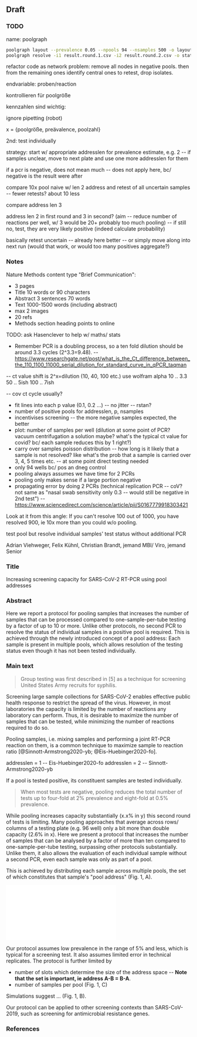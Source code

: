 ## Draft

### TODO

name: poolgraph

```bash
poolgraph layout --prevalence 0.05 --npools 94 --nsamples 500 -o layout.csv
poolgraph resolve -i1 result.round.1.csv -i2 result.round.2.csv -o state.txt
```

refactor code as network problem: remove all nodes in negative pools. then from the remaining ones identify central ones to retest, drop isolates.



endvariable: proben/reaction

kontrollieren für poolgröße

kennzahlen sind wichtig:

ignore pipetting (robot)

x = {poolgröße, preävalence, poolzahl}

2nd: test individually

strategy: start w/ appropriate addresslen for prevalence estimate, e.g. 2 -- if samples unclear, move to next plate and use one more addresslen for them

if a pcr is negative, does not mean much -- does not apply here, bc/ negative is the result were after 

compare 10x pool naive w/ len 2 address and retest of all uncertain samples -- fewer retests? about 10 less

compare address len 3

address len 2 in first round and 3 in second? (aim -- reduce number of reactions per well, w/ 3 would be 20+ probably too much pooling) -- if still no, test, they are very likely positive (indeed calculate probability)




basically retest uncertain -- already here better -- or simply move along into next run (would that work, or would too many positives aggregate?)

### Notes

Nature Methods content type "Brief Communication":

- 3 pages
- Title 10 words or 90 characters
- Abstract 3 sentences 70 words
- Text 1000-1500 words (including abstract)
- max 2 images
- 20 refs
- Methods section heading points to online


TODO: ask Hasenclever to help w/ maths/ stats

- Remember PCR is a doubling process, so a ten fold dilution should be around 3.3 cycles (2^3.3=9.48). -- https://www.researchgate.net/post/what_is_the_Ct_difference_between_the_110_1100_11000_serial_dilution_for_standard_curve_in_qPCR_taqman

-- ct value shift is 2^x=dilution (10, 40, 100 etc.) use wolfram alpha
10 .. 3.3
50 .. 5ish
100 .. 7ish

-- cov ct cycle usually?

- fit lines into each p value (0.1, 0.2 ...) -- no jitter -- rstan?
- number of positive pools for addresslen, p, nsamples
- incentivises screening -- the more negative samples expected, the better
- plot: number of samples per well (dilution at some point of PCR? vacuum centrifugation a solution maybe? what's the typical ct value for covid? bc/ each sample reduces this by 1 right?)
- carry over samples poisson distribution -- how long is it likely that a sample is not resolved? like what's the prob that a sample is carried over 3, 4, 5 times etc. -- at some point direct testing needed
- only 94 wells bc/ pos an dneg control
- pooling always assumes we have time for 2 PCRs
- pooling only makes sense if a large portion negative
- propagating error by doing 2 PCRs (technical replication PCR -- coV? not same as "nasal swab sensitivity only 0.3 -- would still be negative in 2nd test") -- https://www.sciencedirect.com/science/article/pii/S0167779918303421 

Look at it from this angle: If you can't resolve 100 out of 1000, you have resolved 900, ie 10x more than you could w/o pooling.




test pool but resolve individual samples' test status without additional PCR


Adrian Viehweger, Felix Kühnl, Christian Brandt, jemand MBI/ Viro, jemand Senior

### Title

Increasing screening capacity for SARS-CoV-2 RT-PCR using pool addresses

### Abstract

Here we report a protocol for pooling samples that increases the number of samples that can be processed compared to one-sample-per-tube testing by a factor of up to 10 or more. Unlike other protocols, no second PCR to resolve the status of individual samples in a positive pool is required. This is achieved through the newly introduced concept of a pool address: Each sample is present in multiple pools, which allows resolution of the testing status even though it has not been tested individually.

### Main text

> Group testing was first described in [5] as a technique for screening United States Army recruits for syphilis.

Screening large sample collections for SARS-CoV-2 enables effective public health response to restrict the spread of the virus. However, in most laboratories the capacity is limited by the number of reactions any laboratory can perform. Thus, it is desirable to maximize the number of samples that can be tested, while minimizing the number of reactions required to do so. 

Pooling samples, i.e. mixing samples and performing a joint RT-PCR reaction on them, is a common technique to maximize sample to reaction ratio [@Sinnott-Armstrong2020-yb; @Eis-Huebinger2020-fo]. 

addresslen = 1 -- Eis-Huebinger2020-fo
addresslen = 2 -- Sinnott-Armstrong2020-yb


If a pool is tested positive, its constituent samples are tested individually.

> When most tests are negative, pooling reduces the total number of tests up to four-fold at 2% prevalence and eight-fold at 0.5% prevalence.

While pooling increases capacity substantially (x.x% in y) this second round of tests is limiting. Many pooling approaches that average across rows/ columns of a testing plate (e.g. 96 well) only a bit more than double capacity (2.6% in x). Here we present a protocol that increases the number of samples that can be analysed by a factor of more than ten compared to one-sample-per-tube testing, surpassing other protocols substantially. Unlike them, it also allows the evaluation of each individual sample without a second PCR, even each sample was only as part of a pool.

This is achieved by distributing each sample across multiple pools, the set of which constitutes that sample's "pool address" (Fig. 1, A). 


![Caption.](main.pdf)


Our protocol assumes low prevalence in the range of 5% and less, which is typical for a screening test. It also assumes limited error in technical replicates. The protocol is further limited by

- number of slots which determine the size of the address space -- __Note that the set is important, ie address A-B = B-A__.
- number of samples per pool (Fig. 1, C)

Simulations suggest ... (Fig. 1, B).

Our protocol can be applied to other screening contexts than SARS-CoV-2019, such as screening for antimicrobial resistance genes.


### References




